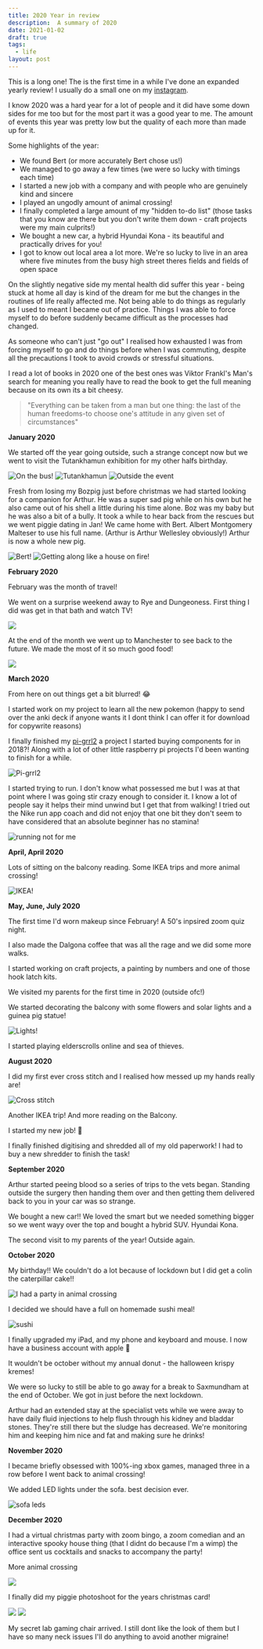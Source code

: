 ```yaml
---
title: 2020 Year in review
description:  A summary of 2020
date: 2021-01-02 
draft: true
tags:
  - life
layout: post
---
```


This is a long one!
The is the first time in a while I've done an expanded yearly review! I usually do a small one on my [instagram](https://www.instagram.com/apricot13).

I know 2020 was a hard year for a lot of people and it did have some down sides for me too but for the most part it was a good year to me. The amount of events this year was pretty low but the quality of each more than made up for it.



Some highlights of the year:

* We found Bert (or more accurately Bert chose us!) 
* We managed to go away a few times (we were so lucky with timings each time)
* I started a new job with a company and with people who are genuinely kind and sincere 
* I played an ungodly amount of animal crossing! 
* I finally completed a large amount of my "hidden to-do list" (those tasks that you know are there but you don't write them down - craft projects were my main culprits!)
* We bought a new car, a hybrid Hyundai Kona  - its beautiful and practically drives for you!
* I got to know out local area a lot more. We're so lucky to live in an area where five minutes from the busy high street theres fields and fields of open space

On the slightly negative side my mental health did suffer this year - being stuck at home all day is kind of the dream for me but the changes in the routines of life really affected me. Not being able to do things as regularly as I used to meant I became out of practice. Things I was able to force myself to do before suddenly became difficult as the processes had changed. 

As someone who can't just "go out" I realised how exhausted I was from forcing myself to go and do things before when I was commuting, despite all the precautions I took to avoid crowds or stressful situations. 




I read a lot of books in 2020 one of the best ones was Viktor Frankl's Man's search for meaning you really have to read the book to get the full meaning because on its own its a bit cheesy.

> "Everything can be taken from a man but one thing: the last of the human freedoms-to choose one's attitude in any given set of circumstances"





**January 2020** 

We started off the year going outside, such a strange concept now but we went to visit the Tutankhamun exhibition for my other halfs birthday.

![On the bus!](FC0E1045-7498-4419-8E93-F6F5EA60105A.jpeg)
![Tutankhamun](E10335AE-FEEC-408C-B6B0-A71B17934B56-2.jpeg)
![Outside the event](272800DE-B996-4209-AAA2-C587CAEF7391-2.jpeg)



Fresh from losing my Bozpig just before christmas we had started looking for a companion for Arthur. He was a super sad pig while on his own but he also came out of his shell a little during his time alone. Boz was my baby but he was also a bit of a bully. It took a while to hear back from the rescues but we went piggie dating in Jan! We came home with Bert. Albert Montgomery Malteser to use his full name. (Arthur is Arthur Wellesley obviously!) Arthur is now a whole new pig. 

![Bert!](DE7914D0-BA8D-4224-A460-052D897FDDD2.jpeg)
![Getting along like a house on fire!](IMG_2233.jpeg)



**February 2020**

February was the month of travel!

We went on a surprise weekend away to Rye and Dungeoness. First thing I did was get in that bath and watch TV!  

![](E513DE7F-66A6-4E1D-BACA-D0A1F00A9DD9-3.jpeg)


At the end of the month we went up to Manchester to see back to the future. We made the most of it so much good food!


![](EFB8C1A9-CC5C-4938-A233-B54371389FD2.jpeg)



**March 2020**

From here on out things get a bit blurred! 😂 

I started work on my project to learn all the new pokemon (happy to send over the anki deck if anyone wants it I dont think I can offer it for download for copywrite reasons)

I finally finished my [pi-grrl2](https://learn.adafruit.com/pigrrl-2)  a project I started buying components for in 2018?! Along with a lot of other little raspberry pi projects I'd been wanting to finish for a while.

![Pi-grrl2](49C220A2-0EF8-404F-975E-58D48A9B6DD8.jpeg)

I started trying to run. I don't know what possessed me but I was at that point where I was going stir crazy enough to consider it. I know a lot of people say it helps their mind unwind but I get that from walking! I tried out the Nike run app coach and did not enjoy that one bit they don't seem to have considered that an absolute beginner has no stamina!


![running not for me](HKMXE4883.jpeg)


**April, April 2020**

Lots of sitting on the balcony reading. Some IKEA trips and more animal crossing!

![IKEA!](IMG_6014.jpeg)


**May, June, July 2020**

The first time I'd worn makeup since February! A 50's inpsired zoom quiz night.


I also made the Dalgona coffee that was all the rage and we did some more walks.


I started working on craft projects, a painting by numbers and one of those hook latch kits.

We visited my parents for the first time in 2020 (outside ofc!)

We started decorating the balcony with some flowers and solar lights and a guinea pig statue!

![Lights!](CA95BBB2-1762-4662-B197-296E7633A0A4.jpeg)

I started playing elderscrolls online and sea of thieves.


**August 2020**

I did my first ever cross stitch and I realised how messed up my hands really are!

![Cross stitch](4C2EB0F8-8821-49DD-97D0-9F390F3414BB.jpeg)


Another IKEA trip! And more reading on the Balcony.

I started my new job! 🎉

I finally finished digitising and shredded all of my old paperwork! I had to buy a new shredder to finish the task!

**September 2020**

Arthur started peeing blood so a series of trips to the vets began. Standing outside the surgery then handing them over and then getting them delivered back to you in your car was so strange. 

We bought a new car!! We loved the smart but we needed something bigger so we went wayy over the top and bought a hybrid SUV. Hyundai Kona. 

The second visit to my parents of the year! Outside again.


**October 2020**

My birthday!! We couldn't do a lot because of lockdown but I did get a colin the caterpillar cake!!

![I had a party in animal crossing](IMG_6943.jpeg)

I decided we should have a full on homemade sushi meal! 

![sushi](5985F829-E0FE-458B-911F-6189616971A3.jpeg)

I finally upgraded my iPad, and my phone and keyboard and mouse. I now have a business account with apple 😬 

It wouldn't be october without my annual donut - the halloween krispy kremes!

We were so lucky to still be able to go away for a break to Saxmundham at the end of October. We got in just before the next lockdown.

Arthur had an extended stay at the specialist vets while we were away to have daily fluid injections to help flush through his kidney and bladdar stones. They're still there but the sludge has decreased. We're monitoring him and keeping him nice and fat and making sure he drinks!


**November 2020**

I became briefly obsessed with 100%-ing xbox games, managed three in a row before I went back to animal crossing!

We added LED lights under the sofa. best decision ever. 

![sofa leds](3A88955B-468B-435E-A376-424EC2B08ABF.jpeg)

**December 2020**

I had a virtual christmas party with zoom bingo, a zoom comedian and an interactive spooky house thing (that I didnt do because I'm a wimp) the office sent us cocktails and snacks to accompany the party!


More animal crossing

![](LD-Export.jpeg)

I finally did my piggie photoshoot for the years christmas card!


![](B55C8AE3-F8D2-468E-8575-BEACE6DFC496.jpeg)
![](008124AA-7032-4BD9-AB53-092A4FA450CD-CDB2E2DD-EAFD-4A8E-A365-B9F6B0FDF434.jpeg)



My secret lab gaming chair arrived. I still dont like the look of them but I have so many neck issues I'll do anything to avoid another migraine!
